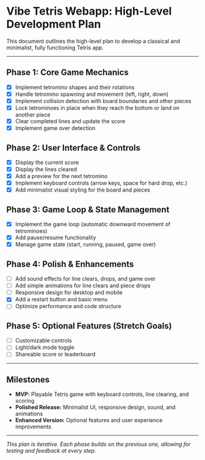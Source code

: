 # Vibe Tetris Webapp: High-Level Development Plan

This document outlines the high-level plan to develop a classical and minimalist, fully functioning Tetris app.

---

## Phase 1: Core Game Mechanics
- [x] Implement tetromino shapes and their rotations
- [x] Handle tetromino spawning and movement (left, right, down)
- [x] Implement collision detection with board boundaries and other pieces
- [x] Lock tetrominoes in place when they reach the bottom or land on another piece
- [x] Clear completed lines and update the score
- [x] Implement game over detection

## Phase 2: User Interface & Controls
- [x] Display the current score
- [x] Display the lines cleared
- [x] Add a preview for the next tetromino
- [x] Implement keyboard controls (arrow keys, space for hard drop, etc.)
- [x] Add minimalist visual styling for the board and pieces

## Phase 3: Game Loop & State Management
- [x] Implement the game loop (automatic downward movement of tetrominoes)
- [x] Add pause/resume functionality
- [x] Manage game state (start, running, paused, game over)

## Phase 4: Polish & Enhancements
- [ ] Add sound effects for line clears, drops, and game over
- [ ] Add simple animations for line clears and piece drops
- [ ] Responsive design for desktop and mobile
- [x] Add a restart button and basic menu
- [ ] Optimize performance and code structure

## Phase 5: Optional Features (Stretch Goals)
- [ ] Customizable controls
- [ ] Light/dark mode toggle
- [ ] Shareable score or leaderboard

---

## Milestones
- **MVP:** Playable Tetris game with keyboard controls, line clearing, and scoring
- **Polished Release:** Minimalist UI, responsive design, sound, and animations
- **Enhanced Version:** Optional features and user experience improvements

---

*This plan is iterative. Each phase builds on the previous one, allowing for testing and feedback at every step.* 